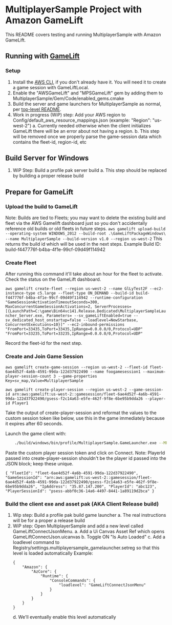# MultiplayerSample Project with Amazon GameLift

This README covers testing and running MultiplayerSample with Amazon GameLift.

## Running with [GameLift](https://docs.aws.amazon.com/gamelift/index.html)

### Setup

1. Install the [AWS CLI](https://docs.aws.amazon.com/cli/latest/userguide/getting-started-install.html), if you don't already have it. You will need it to create a game session with GameLiftLocal.
1. Enable the "AWSGameLift" and "MPSGameLift" gem by adding them to MultiplayerSample/Gem/Code/enabled_gems.cmake
1. Build the server and game launchers for MultiplayerSample as normal, per [top-level README](/README.md).
1. Work in progress (WiP) step: Add your AWS region to Config/default_aws_resource_mappings.json (example: "Region": "us-west-2")
    a. Currently needed otherwise when the client initializes GameLift there will be an error about not having a region. 
    b. This step will be removed once we properly parse the game-session data which contains the fleet-id, region-id, etc  

## Build Server for Windows
1. WiP Step: Build a profile pak server build
    a. This step should be replaced by building a proper release build

## Prepare for GameLift
### Upload the build to GameLift
Note: Builds are tied to Fleets; you may want to delete the existing build and fleet via the AWS Gamelift dashboard just so you don't accidentally reference old builds or old fleets in future steps. 
`
aws gamelift upload-build --operating-system WINDOWS_2012 --build-root .\GameLiftPackageWindows\ --name MultiplayerSample --build-version v1.0 --region us-west-2
`
This returns the build id which will be used in the next steps. Example Build ID: build-f447776f-b4ba-4f1e-99cf-09d49f114942

### Create Fleet
After running this command it'll take about an hour for the fleet to activate. Check the status on the GameLift dashboard. 

`
aws gamelift create-fleet --region us-west-2 --name GlLyTest2F --ec2-instance-type c5.large --fleet-type ON_DEMAND --build-id build-f447776f-b4ba-4f1e-99cf-09d49f114942 --runtime-configuration "GameSessionActivationTimeoutSeconds=300, MaxConcurrentGameSessionActivations=2, ServerProcesses=[{LaunchPath=C:\game\Bin64vc141.Release.Dedicated\MultiplayerSampleLauncher_Server.exe, Parameters= --sv_gameLiftEnabled=true --sv_dedicated_host_onstartup=false --loadlevel=NewStarbase, ConcurrentExecutions=10}]" --ec2-inbound-permissions "FromPort=33435,ToPort=33435,IpRange=0.0.0.0/0,Protocol=UDP" "FromPort=33235,ToPort=33235,IpRange=0.0.0.0/0,Protocol=UDP"
`

Record the fleet-id for the next step.

### Create and Join Game Session
`
aws gamelift create-game-session --region us-west-2 --fleet-id fleet-6ae4d52f-4a6b-4591-99da-122d37922490 --name foogamesession1 --maximum-player-session-count 3 --game-properties Key=sv_map,Value=MultiplayerSample
`

`
aws gamelift create-player-session --region us-west-2 --game-session-id arn:aws:gamelift:us-west-2::gamesession/fleet-6ae4d52f-4a6b-4591-99da-122d37922490/gsess-f2c14a63-e5fe-462f-9f8e-6be95b9dda26 --player-id Player1
`

Take the output of create-player-session and reformat the values to the custom session token like below, use this in the game immediately because it expires after 60 seconds.

Launch the game client with:
```sh
    ./build/windows/bin/profile/MultiplayerSample.GameLauncher.exe --MPSGameLiftClientSystemComponent.JoinSession hello-mps --cl_gameliftLocalEndpoint "http://localhost:8080"
```
Paste the custom player session token and click on Connect. Note: PlayerId passed into create-player-session shouldn't be the player id passed into the JSON block; keep these unique. 

`
{ "FleetId": "fleet-6ae4d52f-4a6b-4591-99da-122d37922490", "GameSessionId": "arn:aws:gamelift:us-west-2::gamesession/fleet-6ae4d52f-4a6b-4591-99da-122d37922490/gsess-f2c14a63-e5fe-462f-9f8e-6be95b9dda26", "IpAddress": "35.87.147.200", "PlayerId": "abc123", "PlayerSessionId": "psess-abbf0c36-14a6-4497-8441-1a89119d2bca" }
`

### Build the client exe and asset pak (AKA Client Release build)
1. Wip step: Build a profile pak build game launcher 
   a. The real instructions will be for  a proper a release build
1. WiP step: Open MultiplayerSample and add a new level called GameLiftConnectJsonMenu.
   a. Add a Ui Canvas Asset Ref which opens GameLiftConnectJson.uicanvas
   b. Toggle ON "Is Auto Loaded" 
   c. Add a loadlevel command to Registry/settings.multiplayersample_gamelauncher.setreg so that this level is loaded automatically
   Example:
    ```
    {
        "Amazon": {
            "AzCore": {
                "Runtime": {
                    "ConsoleCommands": {
                        "loadlevel": "GameLiftConnectJsonMenu"
                    }
                }
            }
        }
    }
    ```
    d. We'll eventually enable this level automatically 